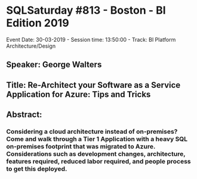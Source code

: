 # SQLSaturday #813 - Boston - BI Edition 2019
Event Date: 30-03-2019 - Session time: 13:50:00 - Track: BI Platform Architecture/Design
## Speaker: George Walters
## Title: Re-Architect your Software as a Service Application for Azure: Tips and Tricks
## Abstract:
### Considering a cloud architecture instead of on-premises? Come and walk through a Tier 1 Application with a heavy SQL on-premises footprint that was migrated to Azure.  Considerations such as development changes, architecture, features required, reduced labor required, and people process to get this deployed.
